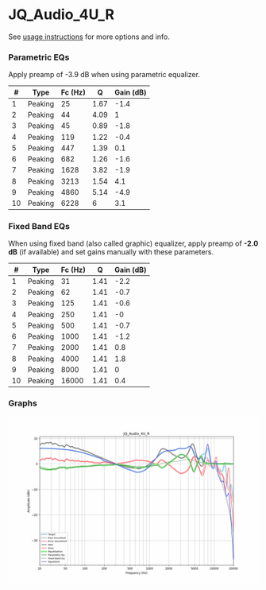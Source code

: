 # JQ_Audio_4U_R
See [usage instructions](https://github.com/jaakkopasanen/AutoEq#usage) for more options and info.

### Parametric EQs
Apply preamp of -3.9 dB when using parametric equalizer.

|   # | Type    |   Fc (Hz) |    Q |   Gain (dB) |
|-----|---------|-----------|------|-------------|
|   1 | Peaking |        25 | 1.67 |        -1.4 |
|   2 | Peaking |        44 | 4.09 |         1   |
|   3 | Peaking |        45 | 0.89 |        -1.8 |
|   4 | Peaking |       119 | 1.22 |        -0.4 |
|   5 | Peaking |       447 | 1.39 |         0.1 |
|   6 | Peaking |       682 | 1.26 |        -1.6 |
|   7 | Peaking |      1628 | 3.82 |        -1.9 |
|   8 | Peaking |      3213 | 1.54 |         4.1 |
|   9 | Peaking |      4860 | 5.14 |        -4.9 |
|  10 | Peaking |      6228 | 6    |         3.1 |

### Fixed Band EQs
When using fixed band (also called graphic) equalizer, apply preamp of **-2.0 dB** (if available) and set gains manually with these parameters.

|   # | Type    |   Fc (Hz) |    Q |   Gain (dB) |
|-----|---------|-----------|------|-------------|
|   1 | Peaking |        31 | 1.41 |        -2.2 |
|   2 | Peaking |        62 | 1.41 |        -0.7 |
|   3 | Peaking |       125 | 1.41 |        -0.6 |
|   4 | Peaking |       250 | 1.41 |        -0   |
|   5 | Peaking |       500 | 1.41 |        -0.7 |
|   6 | Peaking |      1000 | 1.41 |        -1.2 |
|   7 | Peaking |      2000 | 1.41 |         0.8 |
|   8 | Peaking |      4000 | 1.41 |         1.8 |
|   9 | Peaking |      8000 | 1.41 |         0   |
|  10 | Peaking |     16000 | 1.41 |         0.4 |

### Graphs
![](./JQ_Audio_4U_R.png)
